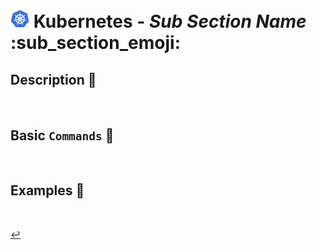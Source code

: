 # <img src="../../00-resources/img/k8s.png" width="30px"> **Kubernetes** - ***Sub Section Name*** :sub_section_emoji:


## **Description** 👀

<br />

## **Basic** `Commands` 📝

<br />


## **Examples** 🧩

<br />

[↩️](../README.md)
